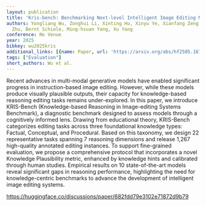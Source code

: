 ```yaml
---
layout: publication
title: 'Kris-bench: Benchmarking Next-level Intelligent Image Editing Models'
authors: Yongliang Wu, Zonghui Li, Xinting Hu, Xinyu Ye, Xianfang Zeng, Gang Yu, Wenbo
  Zhu, Bernt Schiele, Ming-hsuan Yang, Xu Yang
conference: No Venue
year: 2025
bibkey: wu2025kris
additional_links: [{name: Paper, url: 'https://arxiv.org/abs/hf2505.16707'}]
tags: ["Evaluation"]
short_authors: Wu et al.
---
```

Recent advances in multi-modal generative models have enabled significant progress in instruction-based image editing. However, while these models produce visually plausible outputs, their capacity for knowledge-based reasoning editing tasks remains under-explored. In this paper, we introduce KRIS-Bench (Knowledge-based Reasoning in Image-editing Systems Benchmark), a diagnostic benchmark designed to assess models through a cognitively informed lens. Drawing from educational theory, KRIS-Bench categorizes editing tasks across three foundational knowledge types: Factual, Conceptual, and Procedural. Based on this taxonomy, we design 22 representative tasks spanning 7 reasoning dimensions and release 1,267 high-quality annotated editing instances. To support fine-grained evaluation, we propose a comprehensive protocol that incorporates a novel Knowledge Plausibility metric, enhanced by knowledge hints and calibrated through human studies. Empirical results on 10 state-of-the-art models reveal significant gaps in reasoning performance, highlighting the need for knowledge-centric benchmarks to advance the development of intelligent image editing systems.

https://huggingface.co/discussions/paper/682fdd79e3102e71872d9b79
